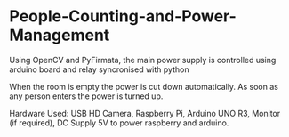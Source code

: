 # People-Counting-and-Power-Management
Using OpenCV and PyFirmata, the main power supply is controlled using arduino board and relay syncronised with python

When the room is empty the power is cut down automatically.
As soon as any person enters the power is turned up.

Hardware Used:
USB HD Camera,
Raspberry Pi,
Arduino UNO R3,
Monitor (if required),
DC Supply 5V to power raspberry and arduino.
